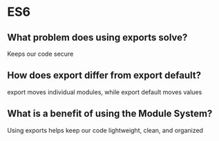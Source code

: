 # ES6

## What problem does using exports solve?

Keeps our code secure

## How does export differ from export default?

export moves individual modules, while export default moves values

## What is a benefit of using the Module System?

Using exports helps keep our code lightweight, clean, and organized
